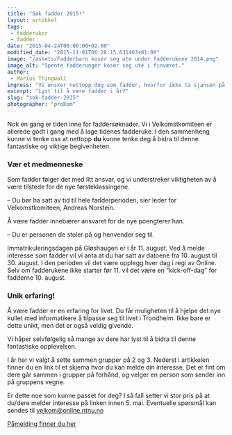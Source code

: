 ```yaml
---
title: "Søk fadder 2015!"
layout: artikkel
tags: 
 - fadderuker
 - fadder
date: "2015-04-24T00:00:00+02:00"
modified_date: "2015-11-01T06:28:15.631463+01:00"
image: "/assets/Fadderbarn koser seg ute under fadderukene 2014.png"
image_alt: "Spente fadderunger koser seg ute i finværet."
author:
 - Marius Thingwall
ingress: "Vi ønsker nettopp deg som fadder, hvorfor ikke ta sjansen på å være en del av noe givende og viktig?"
excerpt: "Lyst til å være fadder i år?"
slug: "sok-fadder-2015"
photographer: "proKom"
---
```

Nok en gang er tiden inne for faddersøknader.  Vi i Velkomstkomiteen er allerede godt i gang med å lage tidenes fadderuke. I den sammenheng kunne vi tenke oss at nettopp **du** kunne tenke deg å bidra til denne fantastiske og viktige begivenheten. 

### Vær et medmenneske
Som fadder følger det med litt ansvar, og vi understreker viktigheten av å være tilstede for de nye førsteklassingene.  

– Du bør ha satt av tid til hele fadderperioden, sier leder for Velkomstkomiteen, Andreas Norstein.

Å være fadder innebærer ansvaret for de nye poengterer han.  

– Du er personen de stoler på og henvender seg til. 

Immatrikuleringsdagen på Gløshaugen er i år 11. august. Ved å melde interesse som fadder vil vi anta at du har satt av datoene fra 10. august til 30. august.  I den perioden vil det være opplegg hver dag i regi av Online.  Selv om fadderukene ikke starter før 11. vil det være en “kick-off-dag” for fadderne 10. august. 

### Unik erfaring!

Å være fadder er en erfaring for livet. Du får muligheten til å hjelpe det nye kullet med informatikere å tilpasse seg til livet i Trondheim. Ikke bare er dette unikt, men det er også veldig givende.  

Vi håper selvfølgelig så mange av dere har lyst til å bidra til denne fantastiske opplevelsen. 

I år har vi valgt å sette sammen grupper på 2 og 3. Nederst i artikkelen finner du en link til et skjema hvor du kan melde din interesse. Det er fint om dere går sammen i grupper på forhånd, og velger en person som sender inn på gruppens vegne.  

Er dette noe som kunne passet for deg? I så fall setter vi stor pris på at du/dere melder interesse på linken innen 5. mai.  Eventuelle spørsmål kan sendes til velkom@online.ntnu.no

[Påmelding finner du her](https://docs.google.com/forms/d/1pk5ASlwTpTKET-iqQJ74CuXlfXKm5Agvsf76GZ3aSUc/viewform?usp=send_form)